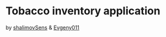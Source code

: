 # Tobacco inventory application  
by [shalimovSens](https://github.com/shalimovSens) & [Evgeny011](https://github.com/Evgeny011)
